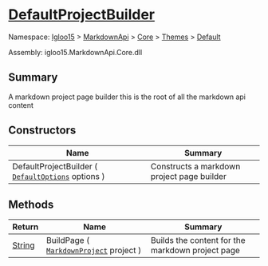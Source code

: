 # [DefaultProjectBuilder](./DefaultProjectBuilder.md)

Namespace: [Igloo15]() > [MarkdownApi]() > [Core](./../../README.md) > [Themes](./../README.md) > [Default](./README.md)

Assembly: igloo15.MarkdownApi.Core.dll

## Summary
A markdown project page builder this is the root of all the markdown api content

## Constructors

| Name | Summary | 
| --- | --- | 
| DefaultProjectBuilder ( [`DefaultOptions`](./DefaultOptions.md) options ) | Constructs a markdown project page builder | 


## Methods

| Return | Name | Summary | 
| --- | --- | --- | 
| [String](https://docs.microsoft.com/en-us/dotnet/api/System.String) | BuildPage ( [`MarkdownProject`](./../../MarkdownItems/MarkdownProject.md) project ) | Builds the content for the markdown project page | 


